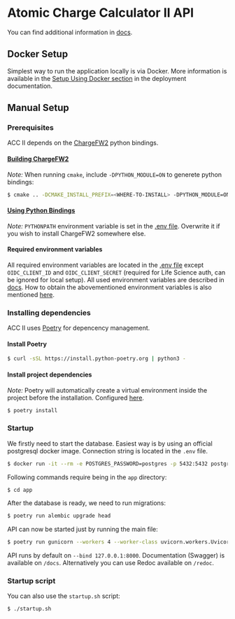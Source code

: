 # Atomic Charge Calculator II API

You can find additional information in [docs](../../docs/backend/).

## Docker Setup
Simplest way to run the application locally is via Docker. More information is available in the [Setup Using Docker section](../deployment/README.md#setup-using-docker) in the deployment documentation.

## Manual Setup

### Prerequisites
ACC II depends on the [ChargeFW2](https://github.com/sb-ncbr/ChargeFW2) python bindings. 

#### [Building ChargeFW2](https://github.com/sb-ncbr/ChargeFW2/tree/master?tab=readme-ov-file#installation)

*Note:* When running `cmake`, include `-DPYTHON_MODULE=ON` to generete python bindings:

```bash
$ cmake .. -DCMAKE_INSTALL_PREFIX=<WHERE-TO-INSTALL> -DPYTHON_MODULE=ON
```

#### [Using Python Bindings](https://github.com/sb-ncbr/ChargeFW2/blob/master/doc/ChargeFW2%20-%20tutorial.ipynb)

*Note:* `PYTHONPATH` environment variable is set in the [.env file](./app/.env). Overwrite it if you wish to install ChargeFW2 somewhere else.

#### Required environment variables
All required environment variables are located in the [.env file](./app/.env) except `OIDC_CLIENT_ID` and `OIDC_CLIENT_SECRET` (required for Life Science auth, can be ignored for local setup). All used environment variables are described in [docs](../../docs/backend/README.md). How to obtain the abovementioned environment variables is also mentioned [here](../../docs/backend/life-science/README.md). 

### Installing dependencies
ACC II uses [Poetry](https://python-poetry.org/) for depencency management.

#### Install Poetry
```bash
$ curl -sSL https://install.python-poetry.org | python3 -
```

#### Install project dependencies
*Note:* Poetry will automatically create a virtual environment inside the project before the installation. Configured [here](./poetry.toml).

```bash
$ poetry install
```

### Startup
We firstly need to start the database. Easiest way is by using an official postgresql docker image. Connection string is located in the `.env` file.
```bash
$ docker run -it --rm -e POSTGRES_PASSWORD=postgres -p 5432:5432 postgres:17-alpine
```

Following commands require being in the `app` directory:
```bash
$ cd app
```

After the database is ready, we need to run migrations:
```bash
$ poetry run alembic upgrade head
```

API can now be started just by running the main file:

```bash
$ poetry run gunicorn --workers 4 --worker-class uvicorn.workers.UvicornWorker main:web_app
```

API runs by default on `--bind 127.0.0.1:8000`. Documentation (Swagger) is available on `/docs`. Alternatively you can use Redoc available on `/redoc`.

### Startup script
You can also use the `startup.sh` script:

```bash
$ ./startup.sh
```
